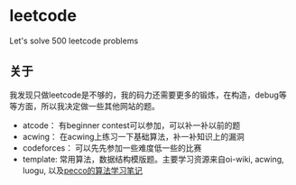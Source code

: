 # leetcode
Let's solve 500 leetcode problems

## 关于
我发现只做leetcode是不够的，我的码力还需要更多的锻炼，在构造，debug等等方面，所以我决定做一些其他网站的题。
- atcode： 有beginner contest可以参加，可以补一补以前的题
- acwing： 在acwing上练习一下基础算法，补一补知识上的漏洞
- codeforces： 可以先先参加一些难度低一些的比赛
- template: 常用算法，数据结构模版题。主要学习资源来自oi-wiki, acwing, luogu, 以及[pecco的算法学习笔记](https://zhuanlan.zhihu.com/p/105467597)
